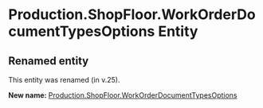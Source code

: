 # Production.ShopFloor.WorkOrderDocumentTypesOptions Entity

## Renamed entity

This entity was renamed (in v.25).

**New name:** [Production.ShopFloor.WorkOrderDocumentTypesOptions](Production.ShopFloor.WorkOrderDocumentTypesOptions.md)
